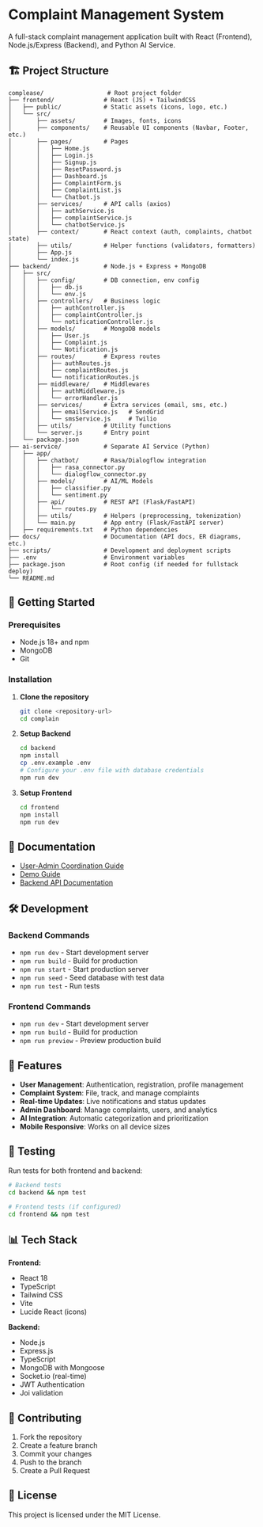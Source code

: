 # Complaint Management System

A full-stack complaint management application built with React (Frontend), Node.js/Express (Backend), and Python AI Service.

## 🏗️ Project Structure

```
complease/                  # Root project folder
├── frontend/              # React (JS) + TailwindCSS
│   ├── public/            # Static assets (icons, logo, etc.)
│   └── src/
│       ├── assets/        # Images, fonts, icons
│       ├── components/    # Reusable UI components (Navbar, Footer, etc.)
│       ├── pages/         # Pages
│       │   ├── Home.js
│       │   ├── Login.js
│       │   ├── Signup.js
│       │   ├── ResetPassword.js
│       │   ├── Dashboard.js
│       │   ├── ComplaintForm.js
│       │   ├── ComplaintList.js
│       │   └── Chatbot.js
│       ├── services/      # API calls (axios)
│       │   ├── authService.js
│       │   ├── complaintService.js
│       │   └── chatbotService.js
│       ├── context/       # React context (auth, complaints, chatbot state)
│       ├── utils/         # Helper functions (validators, formatters)
│       ├── App.js
│       └── index.js
├── backend/               # Node.js + Express + MongoDB
│   ├── src/
│   │   ├── config/        # DB connection, env config
│   │   │   ├── db.js
│   │   │   └── env.js
│   │   ├── controllers/   # Business logic
│   │   │   ├── authController.js
│   │   │   ├── complaintController.js
│   │   │   └── notificationController.js
│   │   ├── models/        # MongoDB models
│   │   │   ├── User.js
│   │   │   ├── Complaint.js
│   │   │   └── Notification.js
│   │   ├── routes/        # Express routes
│   │   │   ├── authRoutes.js
│   │   │   ├── complaintRoutes.js
│   │   │   └── notificationRoutes.js
│   │   ├── middleware/    # Middlewares
│   │   │   ├── authMiddleware.js
│   │   │   └── errorHandler.js
│   │   ├── services/      # Extra services (email, sms, etc.)
│   │   │   ├── emailService.js   # SendGrid
│   │   │   └── smsService.js     # Twilio
│   │   ├── utils/         # Utility functions
│   │   └── server.js      # Entry point
│   └── package.json
├── ai-service/            # Separate AI Service (Python)
│   ├── app/               
│   │   ├── chatbot/       # Rasa/Dialogflow integration
│   │   │   ├── rasa_connector.py
│   │   │   └── dialogflow_connector.py
│   │   ├── models/        # AI/ML Models
│   │   │   ├── classifier.py
│   │   │   └── sentiment.py
│   │   ├── api/           # REST API (Flask/FastAPI)
│   │   │   └── routes.py
│   │   ├── utils/         # Helpers (preprocessing, tokenization)
│   │   └── main.py        # App entry (Flask/FastAPI server)
│   ├── requirements.txt   # Python dependencies
├── docs/                  # Documentation (API docs, ER diagrams, etc.)
├── scripts/               # Development and deployment scripts
├── .env                   # Environment variables
├── package.json           # Root config (if needed for fullstack deploy)
└── README.md
```

## 🚀 Getting Started

### Prerequisites
- Node.js 18+ and npm
- MongoDB
- Git

### Installation

1. **Clone the repository**
   ```bash
   git clone <repository-url>
   cd complain
   ```

2. **Setup Backend**
   ```bash
   cd backend
   npm install
   cp .env.example .env
   # Configure your .env file with database credentials
   npm run dev
   ```

3. **Setup Frontend**
   ```bash
   cd frontend
   npm install
   npm run dev
   ```

## 📖 Documentation

- [User-Admin Coordination Guide](docs/USER_ADMIN_COORDINATION.md)
- [Demo Guide](frontend/DEMO_GUIDE.md)
- [Backend API Documentation](backend/README.md)

## 🛠️ Development

### Backend Commands
- `npm run dev` - Start development server
- `npm run build` - Build for production
- `npm run start` - Start production server
- `npm run seed` - Seed database with test data
- `npm run test` - Run tests

### Frontend Commands
- `npm run dev` - Start development server
- `npm run build` - Build for production
- `npm run preview` - Preview production build

## 🎯 Features

- **User Management**: Authentication, registration, profile management
- **Complaint System**: File, track, and manage complaints
- **Real-time Updates**: Live notifications and status updates
- **Admin Dashboard**: Manage complaints, users, and analytics
- **AI Integration**: Automatic categorization and prioritization
- **Mobile Responsive**: Works on all device sizes

## 🧪 Testing

Run tests for both frontend and backend:
```bash
# Backend tests
cd backend && npm test

# Frontend tests (if configured)
cd frontend && npm test
```

## 📊 Tech Stack

**Frontend:**
- React 18
- TypeScript
- Tailwind CSS
- Vite
- Lucide React (icons)

**Backend:**
- Node.js
- Express.js
- TypeScript
- MongoDB with Mongoose
- Socket.io (real-time)
- JWT Authentication
- Joi validation

## 🤝 Contributing

1. Fork the repository
2. Create a feature branch
3. Commit your changes
4. Push to the branch
5. Create a Pull Request

## 📄 License

This project is licensed under the MIT License.
